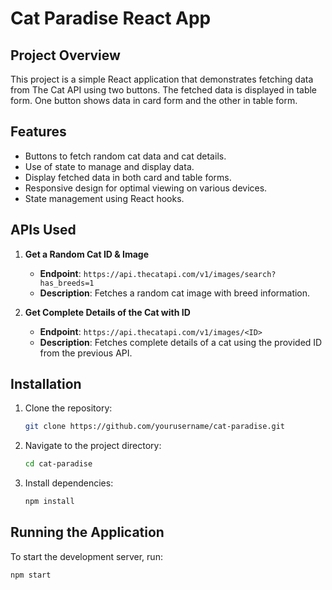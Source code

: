 # Cat Paradise React App

## Project Overview

This project is a simple React application that demonstrates fetching data from The Cat API using two buttons. The fetched data is displayed in table form. One button shows data in card form and the other in table form.

## Features

- Buttons to fetch random cat data and cat details.
- Use of state to manage and display data.
- Display fetched data in both card and table forms.
- Responsive design for optimal viewing on various devices.
- State management using React hooks.

## APIs Used

1. **Get a Random Cat ID & Image**
    - **Endpoint**: `https://api.thecatapi.com/v1/images/search?has_breeds=1`
    - **Description**: Fetches a random cat image with breed information.

2. **Get Complete Details of the Cat with ID**
    - **Endpoint**: `https://api.thecatapi.com/v1/images/<ID>`
    - **Description**: Fetches complete details of a cat using the provided ID from the previous API.

## Installation

1. Clone the repository:
    ```bash
    git clone https://github.com/yourusername/cat-paradise.git
    ```
2. Navigate to the project directory:
    ```bash
    cd cat-paradise
    ```
3. Install dependencies:
    ```bash
    npm install
    ```

## Running the Application

To start the development server, run:
```bash
npm start
